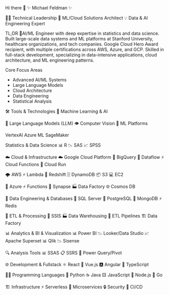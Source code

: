 Hi there 👋
✨ Michael Feldman ✨

👨‍💻 Technical Leadership
🎯 ML/Cloud Solutions Architect
💡 Data & AI Engineering Expert

TL;DR
🤖AI/ML Engineer with deep expertise in statistics and data science. Built large-scale data systems and ML platforms at Stanford University, healthcare organizations, and tech companies. Google Cloud Hero Award recipient, with multiple certifications across AWS, Azure, and GCP. Skilled in full-stack development, specializing in data-intensive applications, cloud architecture, and ML engineering patterns.

Core Focus Areas
* Advanced AI/ML Systems
* Large Language Models
* Cloud Architecture
* Data Engineering
* Statistical Analysis

🛠️ Tools & Technologies
🤖 Machine Learning & AI

🧠 Large Language Models (LLM)
👁️ Computer Vision
🚀 ML Platforms

VertexAI
Azure ML
SageMaker

Statistics & Data Science
  📊 R
  📉 SAS
  📈 SPSS

☁️ Cloud & Infrastructure
  ☁️ Google Cloud Platform
  💾 BigQuery
  🔄 Dataflow
  ⚡ Cloud Functions
  🚀 Cloud Run

🌩️ AWS
  ⚡ Lambda
  💽 Redshift
  🗄️ DynamoDB
  📦 S3
  💻 EC2

🔷 Azure
  ⚡ Functions
  🔄 Synapse
  🏭 Data Factory
  🌐 Cosmos DB

🚀 Data Engineering & Databases
  💽 SQL Server
  🐘 PostgreSQL
  🍃 MongoDB
  ⚡ Redis

🔄 ETL & Processing
  🔁 SSIS
  🏭 Data Warehousing
  🔄 ETL Pipelines
  🏗️ Data Factory

📊 Analytics & BI & Visualization
  📊 Power BI
  📉 Looker/Data Studio
  📈 Apache Superset
  📊 Qlik
  📉 Sisense

🔍 Analysis Tools
  📊 SSAS
  📋 SSRS
  🔄 Power Query/Pivot

🌐 Development & Fullstack
  ⚛️ React
  💚 Vue.js
  🅰️ Angular
  📝 TypeScript
  
👨‍💻 Programming Languages
  🐍 Python
  ☕ Java
  🟨 JavaScript
  💚 Node.js
  🔵 Go
  
🏗️ Infrastructure
  ⚡ Serverless
  🔄 Microservices
  🔒 Security
  🔄 CI/CD
